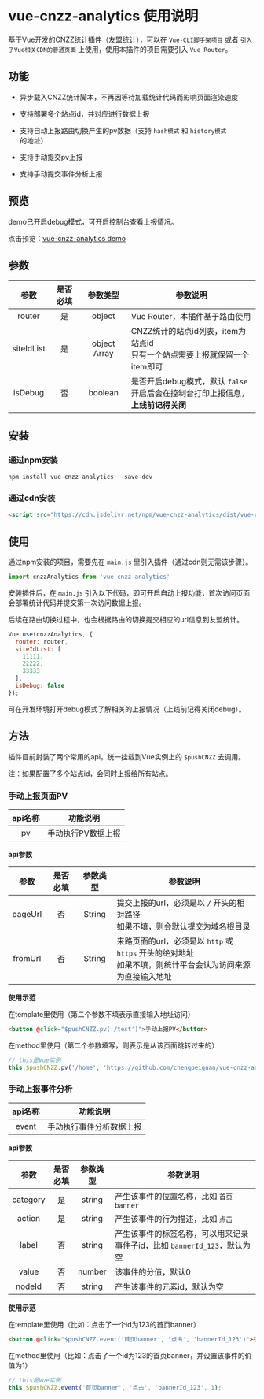 vue-cnzz-analytics 使用说明
===

基于Vue开发的CNZZ统计插件（友盟统计），可以在 `Vue-CLI脚手架项目` 或者 `引入了Vue相关CDN的普通页面` 上使用，使用本插件的项目需要引入 `Vue Router`。

## 功能

* 异步载入CNZZ统计脚本，不再因等待加载统计代码而影响页面渲染速度

* 支持部署多个站点id，并对应进行数据上报

* 支持自动上报路由切换产生的pv数据（支持 `hash模式` 和 `history模式` 的地址）

* 支持手动提交pv上报

* 支持手动提交事件分析上报

## 预览

demo已开启debug模式，可开启控制台查看上报情况。

点击预览：[vue-cnzz-analytics demo](https://chengpeiquan.github.io/vue-cnzz-analytics/demo/ "vue-cnzz-analytics demo")

## 参数

参数|是否必填|参数类型|参数说明
:-:|:-:|:-:|-
router|是|object|Vue Router，本插件基于路由使用
siteIdList|是|object Array|CNZZ统计的站点id列表，item为站点id<br>只有一个站点需要上报就保留一个item即可
isDebug|否|boolean|是否开启debug模式，默认 `false`<br>开启后会在控制台打印上报信息，**上线前记得关闭**

## 安装

### 通过npm安装

```
npm install vue-cnzz-analytics --save-dev
```

### 通过cdn安装

```html
<script src="https://cdn.jsdelivr.net/npm/vue-cnzz-analytics/dist/vue-cnzz-analytics.min.js"></script>
```

## 使用

通过npm安装的项目，需要先在 `main.js` 里引入插件（通过cdn则无需该步骤）。

```js
import cnzzAnalytics from 'vue-cnzz-analytics'
```

安装插件后，在 `main.js` 引入以下代码，即可开启自动上报功能，首次访问页面会部署统计代码并提交第一次访问数据上报。

后续在路由切换过程中，也会根据路由的切换提交相应的url信息到友盟统计。

```js
Vue.use(cnzzAnalytics, {
  router: router,
  siteIdList: [
    11111,
    22222,
    33333
  ],
  isDebug: false
});
```

可在开发环境打开debug模式了解相关的上报情况（上线前记得关闭debug）。

## 方法

插件目前封装了两个常用的api，统一挂载到Vue实例上的 `$pushCNZZ` 去调用。

注：如果配置了多个站点id，会同时上报给所有站点。

### 手动上报页面PV

api名称|功能说明
:-:|-
pv|手动执行PV数据上报

**api参数**

参数|是否必填|参数类型|参数说明
:-:|:-:|:-:|-
pageUrl|否|String|提交上报的url，必须是以 `/` 开头的相对路径<br>如果不填，则会默认提交为域名根目录
fromUrl|否|String|来路页面的url，必须是以 `http` 或 `https` 开头的绝对地址<br>如果不填，则统计平台会认为访问来源为直接输入地址

**使用示范**

在template里使用（第二个参数不填表示直接输入地址访问）

```html
<button @click="$pushCNZZ.pv('/test')">手动上报PV</button>
```

在method里使用（第二个参数填写，则表示是从该页面跳转过来的）

```js
// this是Vue实例
this.$pushCNZZ.pv('/home', 'https://github.com/chengpeiquan/vue-cnzz-analytics');
```

### 手动上报事件分析

api名称|功能说明
:-:|-
event|手动执行事件分析数据上报

**api参数**

参数|是否必填|参数类型|参数说明
:-:|:-:|:-:|-
category|是|string|产生该事件的位置名称，比如 `首页banner`
action|是|string|产生该事件的行为描述，比如 `点击`
label|否|string|产生该事件的标签名称，可以用来记录事件子id，比如 `bannerId_123`，默认为空
value|否|number|该事件的分值，默认0
nodeId|否|string|产生该事件的元素id，默认为空

**使用示范**

在template里使用（比如：点击了一个id为123的首页banner）

```html
<button @click="$pushCNZZ.event('首页banner', '点击', 'bannerId_123')">手动上报点击事件</button>
```

在method里使用（比如：点击了一个id为123的首页banner，并设置该事件的价值为1）

```js
// this是Vue实例
this.$pushCNZZ.event('首页banner', '点击', 'bannerId_123', 1);
```